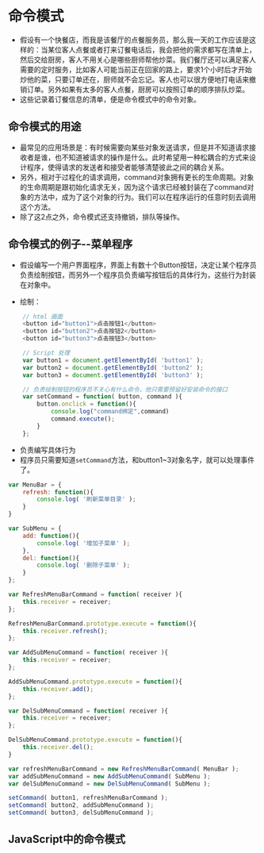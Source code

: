 # 命令模式
- 假设有一个快餐店，而我是该餐厅的点餐服务员，那么我一天的工作应该是这样的：当某位客人点餐或者打来订餐电话后，我会把他的需求都写在清单上，然后交给厨房，客人不用关心是哪些厨师帮他炒菜。我们餐厅还可以满足客人需要的定时服务，比如客人可能当前正在回家的路上，要求1个小时后才开始炒他的菜，只要订单还在，厨师就不会忘记。客人也可以很方便地打电话来撤销订单。另外如果有太多的客人点餐，厨房可以按照订单的顺序排队炒菜。
- 这些记录着订餐信息的清单，便是命令模式中的命令对象。

## 命令模式的用途
- 最常见的应用场景是：有时候需要向某些对象发送请求，但是并不知道请求接收者是谁，也不知道被请求的操作是什么。此时希望用一种松耦合的方式来设计程序，使得请求的发送者和接受者能够清楚彼此之间的耦合关系。
- 另外，相对于过程化的请求调用，command对象拥有更长的生命周期。对象的生命周期是跟初始化请求无关，因为这个请求已经被封装在了command对象的方法中，成为了这个对象的行为。我们可以在程序运行的任意时刻去调用这个方法。
- 除了这2点之外，命令模式还支持撤销，排队等操作。

## 命令模式的例子--菜单程序
- 假设编写一个用户界面程序，界面上有数十个Button按钮，决定让某个程序员负责绘制按钮，而另外一个程序员负责编写按钮后的具体行为，这些行为封装在对象中。

- 绘制：
```javaScript
    // html 画面
    <button id="button1">点击按钮1</button>
    <button id="button2">点击按钮2</button>
    <button id="button3">点击按钮3</button>

    // Script 处理
    var button1 = document.getElementById( 'button1' );
    var button2 = document.getElementById( 'button2' );
    var button3 = document.getElementById( 'button3' );

    // 负责绘制按钮的程序员不关心有什么命令，他只需要预留好安装命令的接口
    var setCommand = function( button, command ){
        button.onclick = function(){
            console.log("command绑定",command)
            command.execute();
        }
    };
```

- 负责编写具体行为
- 程序员只需要知道`setCommand`方法，和button1~3对象名字，就可以处理事件了。
```javaScript
var MenuBar = {
    refresh: function(){
        console.log( '刷新菜单目录' );
    }
}

var SubMenu = {
    add: function(){
        console.log( '增加子菜单' );
    },
    del: function(){
        console.log( '删除子菜单' );
    }
};

var RefreshMenuBarCommand = function( receiver ){
    this.receiver = receiver;
};

RefreshMenuBarCommand.prototype.execute = function(){
    this.receiver.refresh();
};

var AddSubMenuCommand = function( receiver ){
    this.receiver = receiver;
};

AddSubMenuCommand.prototype.execute = function(){
    this.receiver.add();
};

var DelSubMenuCommand = function( receiver ){
    this.receiver = receiver;
};

DelSubMenuCommand.prototype.execute = function(){
    this.receiver.del();
}

var refreshMenuBarCommand = new RefreshMenuBarCommand( MenuBar );
var addSubMenuCommand = new AddSubMenuCommand( SubMenu );
var delSubMenuCommand = new DelSubMenuCommand( SubMenu );

setCommand( button1, refreshMenuBarCommand );
setCommand( button2, addSubMenuCommand );
setCommand( button3, delSubMenuCommand );
```

## JavaScript中的命令模式